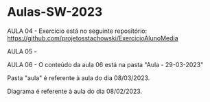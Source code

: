 # Aulas-SW-2023

AULA 04 - Exercício está no seguinte repositório:
https://github.com/projetosstachowski/ExercicioAlunoMedia

AULA 05 -

AULA 06 - O conteúdo da aula 06 está na pasta "Aula - 29-03-2023"



Pasta "aula" é referente à aula do dia 08/03/2023.

Diagrama é referente à aula do dia 08/02/2023.
